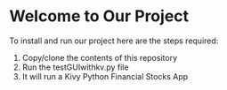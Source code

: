 # Welcome to Our Project
To install and run our project here are the steps required:
1. Copy/clone the contents of this repository
2. Run the testGUIwithkv.py file
3. It will run a Kivy Python Financial Stocks App
